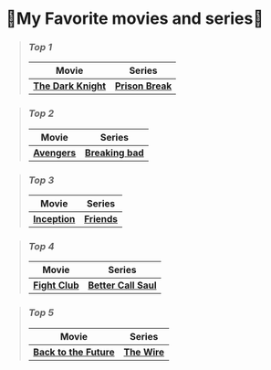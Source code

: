 # 🍿My Favorite movies and series🎥 
> ### *Top 1*
>>
> |Movie|Series|
> |:-:|:-:|
> | **[The Dark Knight](https://www.imdb.com/title/tt0468569/?ref_=chttp_t_3)** | **[Prison Break](https://www.imdb.com/title/tt0455275/?ref_=nv_sr_srsg_0_tt_8_nm_0_q_prison%2520)** |

> ### *Top 2*
>>
> |Movie|Series|
> |:-:|:-:|
> | **[Avengers](https://www.imdb.com/title/tt0848228/)** | **[Breaking bad](https://www.imdb.com/title/tt0903747/?ref_=fn_al_tt_1)** |

> ### *Top 3*
>>
> |Movie|Series|
> |:-:|:-:|
> | **[Inception](https://www.imdb.com/title/tt1375666/?ref_=chttp_t_14)** | **[Friends](https://www.imdb.com/title/tt0108778/?ref_=chttvtp_t_51)** |

> ### *Top 4*
>>
> |Movie|Series|
> |:-:|:-:|
> | **[Fight Club](https://www.imdb.com/title/tt0137523/?ref_=chttp_t_12)** | **[Better Call Saul](https://www.imdb.com/title/tt3032476/?ref_=chttvtp_t_29)** |

> ### *Top 5*
>>
> |Movie|Series|
> |:-:|:-:|
> | **[Back to the Future](https://www.imdb.com/title/tt0088763/?ref_=chttp_t_31)** | **[The Wire](https://www.imdb.com/title/tt0306414/?ref_=chttvtp_t_6)** |


